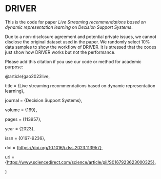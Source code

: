 # DRIVER

This is the code for paper *Live Streaming recommendations based on dynamic representation learning* on *Decision Support Systems*.

Due to a non-disclosure agreement and potential private issues, we cannot disclose the original dataset used in the paper.
We randomly select 10% data samples to show the workflow of DRIVER. It is stressed that the codes just show how DRIVER works
but not the performance.

Please add this citation if you use our code or method for academic purpose:

@article{gao2023live,

title = {Live streaming recommendations based on dynamic representation learning},

journal = {Decision Support Systems},

volume = {169},

pages = {113957},

year = {2023},

issn = {0167-9236},

doi = {https://doi.org/10.1016/j.dss.2023.113957},

url = {https://www.sciencedirect.com/science/article/pii/S0167923623000325},

}

